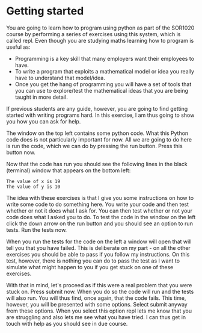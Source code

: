 # Getting started
You are going to learn how to program using python as part of the SOR1020 course by performing a series of exercises using this system, which is called repl.  Even though you are studying maths learning how to program is useful as:

- Programming is a key skill that many employers want their employees to have.
- To write a program that exploits a mathematical model or idea you really have to understand that model/idea.
- Once you get the hang of programming you will have a set of tools that you can use to explore/test the mathematical ideas that you are being taught in more detail. 

If previous students are any guide, however, you are going to find getting started with writing programs hard.  In this exercise, I am thus going to show you how you can ask for help.

The window on the top left contains some python code.  What this Python code does is not particularly important for now.  All we are going to do here is run the code, which we can do by pressing the run button.  Press this button now.

Now that the code has run you should see the following lines in the black (terminal) window that appears on the bottom left:

````
The value of x is 19
The value of y is 10
````

The idea with these exercises is that I give you some instructions on how to write some code to do something here.  You write your code and then test whether or not it does what I ask for.  You can then test whether or not your code does what I asked you to do.  To test the code in the window on the left click the down arrow on the run button and you should see an option to run tests.  Run the tests now.

When you run the tests for the code on the left a window will open that will tell you that you have failed.  This is deliberate on my part - on all the other exercises you should be able to pass if you follow my instructions.  On this test, however, there is nothing you can do to pass the test as I want to simulate what might happen to you if you get stuck on one of these exercises.

With that in mind, let's proceed as if this were a real problem that you were stuck on.  Press submit now.  When you do so the code will run and the tests will also run.  You will thus find, once again, that the code fails.  This time, however, you will be presented with some options.  Select submit anyway from these options.  When you select this option repl lets me know that you are struggling and also lets me see what you have tried.  I can thus get in touch with help as you should see in due course. 

